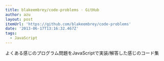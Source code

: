 ```yaml
---
title: blakeembrey/code-problems · GitHub
author: azu
layout: post
itemUrl: 'https://github.com/blakeembrey/code-problems'
date: '2013-06-17T13:16:32.467Z'
tags:
  - JavaScript
---
```

よくある感じのプログラム問題をJavaScriptで実装/解答した感じのコード集
